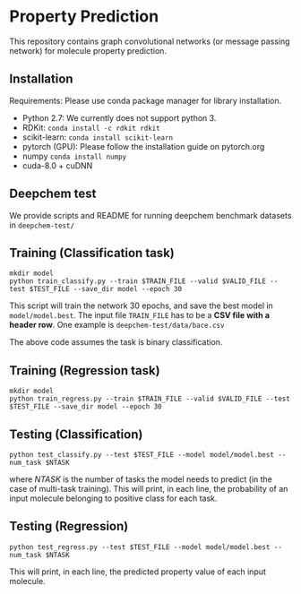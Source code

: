 # Property Prediction
This repository contains graph convolutional networks (or message passing network) for molecule property prediction. 

## Installation
Requirements: Please use conda package manager for library installation.
 * Python 2.7: We currently does not support python 3.
 * RDKit: `conda install -c rdkit rdkit`
 * scikit-learn: `conda install scikit-learn`
 * pytorch (GPU): Please follow the installation guide on pytorch.org
 * numpy `conda install numpy`
 * cuda-8.0 + cuDNN

## Deepchem test
We provide scripts and README for running deepchem benchmark datasets in `deepchem-test/`

## Training (Classification task)
```
mkdir model
python train_classify.py --train $TRAIN_FILE --valid $VALID_FILE --test $TEST_FILE --save_dir model --epoch 30
```
This script will train the network 30 epochs, and save the best model in `model/model.best`.
The input file `TRAIN_FILE` has to be a **CSV file with a header row**. One example is `deepchem-test/data/bace.csv`

The above code assumes the task is binary classification.

## Training (Regression task)
```
mkdir model
python train_regress.py --train $TRAIN_FILE --valid $VALID_FILE --test $TEST_FILE --save_dir model --epoch 30
```

## Testing (Classification)
```
python test_classify.py --test $TEST_FILE --model model/model.best --num_task $NTASK
```
where $NTASK$ is the number of tasks the model needs to predict (in the case of multi-task training).
This will print, in each line, the probability of an input molecule belonging to positive class for each task.

## Testing (Regression)
```
python test_regress.py --test $TEST_FILE --model model/model.best --num_task $NTASK
```
This will print, in each line, the predicted property value of each input molecule.
